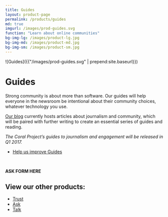 ```yaml
---
title: Guides
layout: product-page
permalink: /products/guides
md: true
imgurl: /images/prod-guides.svg
function: "Learn about online communities"
bg-img-lg: /images/product-lg.jpg
bg-img-md: /images/product-md.jpg
bg-img-sm: /images/product-sm.jpg
---
```


![Guides]({{"/images/prod-guides.svg" | prepend:site.baseurl}})

# Guides

Strong community is about more than software. Our guides will help everyone in the newsroom be intentional about their community choices, whatever technology you use.

[Our blog](http://blog.coralproject.net) currently hosts articles about journalism and community, which will be paired with further writing to create an essential series of guides and reading.

*The Coral Project’s guides to journalism and engagement will be released in Q1 2017.*

* [Help us improve Guides](/contribute.html#help-us-improve-guides)


&nbsp; 


**ASK FORM HERE**
&nbsp; 


## View our other products:
* [Trust](/products/trust.html)
* [Ask](/products/ask.html)
* [Talk](/products/talk.html)
